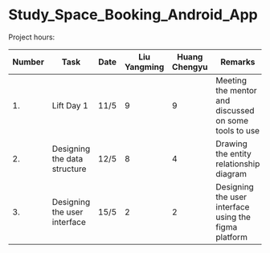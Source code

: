 # Study_Space_Booking_Android_App
Project hours:

Number |   Task               | Date     |Liu Yangming   | Huang Chengyu  |  Remarks
------ | -------------------- | -------- | ------------- | -------------- | -------------------------------------
1. | Lift Day 1 | 11/5 | 9 | 9 | Meeting the mentor and discussed on some tools to use
2. | Designing the data structure | 12/5 | 8 | 4 | Drawing the entity relationship diagram
3. | Designing the user interface | 15/5 | 2 | 2 | Designing the user interface using the figma platform 


